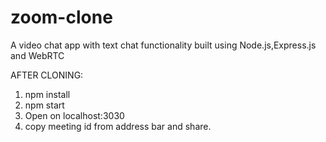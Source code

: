 # zoom-clone
A video chat app with text chat functionality built using Node.js,Express.js and WebRTC


AFTER CLONING:
1. npm install
2. npm start
3. Open on localhost:3030
4. copy meeting id from address bar and share.
